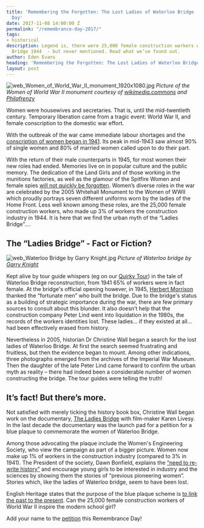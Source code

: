 ```yaml
---
title: 'Remembering the Forgotten: The Lost Ladies of Waterloo Bridge | Remembrance
  Day'
date: 2017-11-08 14:00:00 Z
permalink: "/remembrance-day-2017/"
tags:
- historical
description: Legend is, there were 25,000 female construction workers working on Waterloo
  Bridge 1944  - but never mentioned. Read what we’ve found out.
author: Eden Evans
heading: 'Remembering the Forgotten: The Lost Ladies of Waterloo Bridge'
layout: post
---
```


![web_Women_of_World_War_II_monument_1920x1080.jpg](/uploads/web_Women_of_World_War_II_monument_1920x1080.jpg)
*Picture of the Women of World War II monument courtesy of [wikimedia.commons](https://commons.wikimedia.org/wiki/File:Women_of_World_War_II_monument_02.JPG) and [Philafrenzy](https://commons.wikimedia.org/wiki/User:Philafrenzy)*
 
Women were housewives and secretaries. That is, until the mid-twentieth century. Temporary liberation came from a tragic event: World War II, and female conscription to the domestic war effort. 

With the outbreak of the war came immediate labour shortages and the [conscription of women began in 1941](http://www.bbc.co.uk/history/british/britain_wwtwo/women_at_war_01.shtml). Its peak in mid-1943 saw almost 90% of single women and 80% of married women called upon to do their part.

With the return of their male counterparts in 1945, for most women their new roles had ended. Memories live on in popular culture and the public memory. The dedication of the Land Girls and of those working in the munitions factories, as well as the glamour of the Spitfire Women and female spies [will not quickly be forgotten](http://www.telegraph.co.uk/history/world-war-two/6099415/WW2-the-role-of-women-in-the-Second-World-War.html). Women’s diverse roles in the war are celebrated by the 2005 Whitehall Monument to the Women of WWII which proudly portrays seven different uniforms worn by the ladies of the Home Front.
Less well known among these roles, are the 25,000 female construction workers, who made up 3% of workers the construction industry in 1944. It is here that we find the urban myth of the “Ladies Bridge”....

## The “Ladies Bridge” - Fact or Fiction?

![web_Waterloo Bridge by Garry Knight.jpg](/uploads/web_Waterloo%20Bridge%20by%20Garry%20Knight.jpg)
*Picture of Waterloo bridge by [Garry Knight](https://www.flickr.com/photos/garryknight/577592768)*

Kept alive by tour guide whispers (eg on our [Quirky Tour](https://www.insider-london.co.uk/tours/quirky-tour/)) in the tale of Waterloo Bridge reconstruction, from 1941 65% of workers were in fact female. At the bridge's official opening however, in 1945, [Herbert Morrison](https://www.britannica.com/biography/Herbert-Stanley-Morrison-Baron-Morrison-of-Lambeth) thanked the “fortunate men” who built the bridge. Due to the bridge's status as a building of strategic importance during the war, there are few primary sources to consult about this blunder. It also doesn’t help that the construction company Peter Lind went into liquidation in the 1980s, the records of the workers identities lost. These ladies... if they existed at all... had been effectively erased from history.

Nevertheless in 2005, historian Dr Christine Wall began a search for the lost ladies of Waterloo Bridge. At first the search seemed frustrating and fruitless, but then the evidence began to mount. Among other indications, three photographs emerged from the archives of the Imperial War Museum. Then the daughter of the late Peter Lind came forward to confirm the urban myth as reality – there had indeed been a considerable number of women constructing the bridge. The tour guides were telling the truth!

## It’s fact! But there’s more.

Not satisfied with merely ticking the history book box, Christine Wall began work on the documentary, [The Ladies Bridge](http://www.theladiesbridge.co.uk/watch-the-film/) with film-maker Karen Livesy. In the last decade the documentary was the launch pad for a petition for a blue plaque to commemorate the women of Waterloo Bridge.

Among those advocating the plaque include the Women's Engineering Society, who view the campaign as part of a bigger picture. Women now make up 1% of workers in the construction industry (compared to 3% in 1941). The President of the society, Dawn Bonfield, explains the [“need to re-write history”](http://www.womanthology.co.uk/re-writing-history-remember-real-life-unsung-engineering-construction-heroines-dawn-bonfield-president-womens-engineering-society/) and encourage young girls to be interested in industry and the sciences by showing them the stories of “previous pioneering women”. Stories which, like the ladies of Waterloo bridge, seem to have been lost.

English Heritage states that the purpose of the blue plaque scheme is [to link the past to the present](http://www.english-heritage.org.uk/visit/blue-plaques/about-blue-plaques/). Can the 25,000 female construction workers of World War II inspire the modern school girl?

Add your name to the [petition](https://theladiesbridge.typeform.com/to/VfhYND) this Remembrance Day!